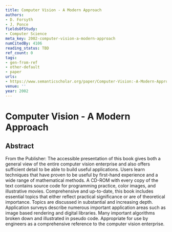 ```yaml
---
title: Computer Vision - A Modern Approach
authors:
- D. Forsyth
- J. Ponce
fieldsOfStudy:
- Computer Science
meta_key: 2002-computer-vision-a-modern-approach
numCitedBy: 4106
reading_status: TBD
ref_count: 0
tags:
- gen-from-ref
- other-default
- paper
urls:
- https://www.semanticscholar.org/paper/Computer-Vision:-A-Modern-Approach-Forsyth-Ponce/787827850b614135f6b432603afc90b58a8cc665?sort=total-citations
venue: ''
year: 2002
---
```


# Computer Vision - A Modern Approach

## Abstract

From the Publisher: 
The accessible presentation of this book gives both a general view of the entire computer vision enterprise and also offers sufficient detail to be able to build useful applications. Users learn techniques that have proven to be useful by first-hand experience and a wide range of mathematical methods. A CD-ROM with every copy of the text contains source code for programming practice, color images, and illustrative movies. Comprehensive and up-to-date, this book includes essential topics that either reflect practical significance or are of theoretical importance. Topics are discussed in substantial and increasing depth. Application surveys describe numerous important application areas such as image based rendering and digital libraries. Many important algorithms broken down and illustrated in pseudo code. Appropriate for use by engineers as a comprehensive reference to the computer vision enterprise.
